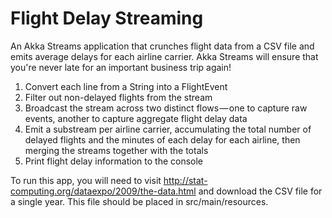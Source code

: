 # Flight Delay Streaming

An Akka Streams application that crunches flight data from a CSV file and emits average delays for each airline carrier.
Akka Streams will ensure that you're never late for an important business trip again!

1. Convert each line from a String into a FlightEvent
2. Filter out non-delayed flights from the stream
3. Broadcast the stream across two distinct flows — one to capture raw events, another to capture aggregate flight delay data
4. Emit a substream per airline carrier, accumulating the total number of delayed flights and the minutes of each delay for each airline, then merging the streams together with the totals
5. Print flight delay information to the console

To run this app, you will need to visit http://stat-computing.org/dataexpo/2009/the-data.html and download the CSV file for
a single year. This file should be placed in src/main/resources.

